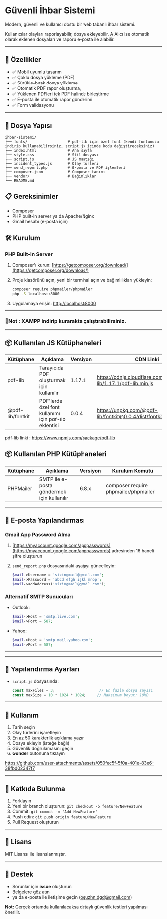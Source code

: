 # Güvenli İhbar Sistemi

Modern, güvenli ve kullanıcı dostu bir web tabanlı ihbar sistemi.

Kullanıcılar olayları raporlayabilir, dosya ekleyebilir. A
Alıcı ise otomatik olarak eklenen dosyaları ve raporu e-posta ile alabilir.

---

## 🚀 Özellikler

* ✅ Mobil uyumlu tasarım
* ✅ Çoklu dosya yükleme (PDF)
* ✅ Sürükle-bırak dosya yükleme
* ✅ Otomatik PDF rapor oluşturma,
* ✅ Yüklenen PDFleri tek PDF halinde birleştirme
* ✅ E-posta ile otomatik rapor gönderimi
* ✅ Form validasyonu
  
---

## 📁 Dosya Yapısı

```
ihbar-sistemi/
├── fonts/                  # pdf-lib için özel font (kendi fontunuzu indirip kullanabilirsiniz, script.js içinde kodu değiştireceksiniz)    
├── index.html              # Ana sayfa
├── style.css               # Stil dosyası
├── script.js               # JS mantığı
├── incident_types.js       # Olay türleri
├── send_report.php         # E-posta ve PDF işlemleri
├── composer.json           # Composer tanımı
├── vendor/                 # Bağımlıklar
└── README.md
```

## 📋 Gereksinimler

* Composer
* PHP built-in server ya da Apache/Nginx 
* Gmail hesabı (e-posta için)


## 🛠️ Kurulum


### PHP Built-in Server

1. Composer'ı kurun: [https://getcomposer.org/download/](https://getcomposer.org/download/)
2. Proje klasörünü açın, yeni bir terminal açın ve bağımlılıkları yükleyin:

   ```bash
   composer require phpmailer/phpmailer
   php -S localhost:8000
   ```
3. Uygulamaya erişin: [http://localhost:8000](http://localhost:8000)

---

  ### 📝Not : XAMPP indirip kurarakta çalıştırabilirsiniz. 


---

## 📦 Kullanılan JS Kütüphaneleri

| Kütüphane            | Açıklama                                               | Versiyon  | CDN Linki |
|----------------------|--------------------------------------------------------|-----------|-----------|
| pdf-lib              | Tarayıcıda PDF oluşturmak için kullanılır             | 1.17.1    | https://cdnjs.cloudflare.com/ajax/libs/pdf-lib/1.17.1/pdf-lib.min.js |
| @pdf-lib/fontkit     | PDF'lerde özel font kullanımı için pdf-lib eklentisi  | 0.0.4     | https://unpkg.com/@pdf-lib/fontkit@0.0.4/dist/fontkit.umd.min.js     |

pdf-lib linki : https://www.npmjs.com/package/pdf-lib

## 📦 Kullanılan PHP Kütüphaneleri

| Kütüphane   | Açıklama                                      | Versiyon | Kurulum Komutu                         |
|-------------|-----------------------------------------------|----------|----------------------------------------|
| PHPMailer   | SMTP ile e-posta göndermek için kullanılır    | 6.8.x    | composer require phpmailer/phpmailer   |

---


## 📧 E-posta Yapılandırması

### Gmail App Password Alma

1. [https://myaccount.google.com/apppasswords](https://myaccount.google.com/apppasswords) adresinden 16 haneli şifre oluşturun
2. `send_report.php` dosyasındaki aşağıyı güncelleyin:

   ```php
   $mail->Username = 'sizingmail@gmail.com';
   $mail->Password = 'abcd efgh ijkl mnop'; 
   $mail->addAddress('sizingmail@gmail.com');
   ```

### Alternatif SMTP Sunucuları

* Outlook:

  ```php
  $mail->Host = 'smtp.live.com';
  $mail->Port = 587;
  ```
* Yahoo:

  ```php
  $mail->Host = 'smtp.mail.yahoo.com';
  $mail->Port = 587;
  ```

---



---

## 🔧 Yapılandırma Ayarları

* `script.js` dosyasında:

  ```js
  const maxFiles = 3;                    // En fazla dosya sayısı
  const maxSize = 10 * 1024 * 1024;     // Maksimum boyut: 10MB
  ```
---

## 📝 Kullanım

1. Tarih seçin
2. Olay türlerini işaretleyin
3. En az 50 karakterlik açıklama yazın
4. Dosya ekleyin (isteğe bağlı)
5. Güvenlik doğrulamasını geçin
6. **Gönder** butonuna tıklayın



https://github.com/user-attachments/assets/050fec5f-5f0a-401e-83e6-38fbd02347f7



---

## 🤝 Katkıda Bulunma

1. Forklayın
2. Yeni bir branch oluşturun: `git checkout -b feature/NewFeature`
3. Commit: `git commit -m 'Add NewFeature'`
4. Push edin: `git push origin feature/NewFeature`
5. Pull Request oluşturun

---

## 📄 Lisans

MIT Lisansı ile lisanslanmıştır.

---

## 📢 Destek

* Sorunlar için **issue** oluşturun
* Belgelere göz atın
* ya da e-posta ile iletişime geçin (oguzhn.dgd@gmail.com)

**Not:** Gerçek ortamda kullanılacaksa detaylı güvenlik testleri yapılması önerilir.

